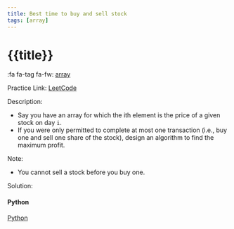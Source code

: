 ```yaml
---
title: Best time to buy and sell stock
tags: [array]
---
```


# {{title}}

:fa fa-tag fa-fw: [array]({{tagspath}}/array)

Practice Link: [LeetCode](https://leetcode.com/problems/best-time-to-buy-and-sell-stock/)

Description:

- Say you have an array for which the ith element is the price of a given stock on day `i`.
- If you were only permitted to complete at most one transaction (i.e., buy one and sell one share of the stock), design an algorithm to find the maximum profit.

Note:

- You cannot sell a stock before you buy one.

Solution:

<!-- tabs:start -->
#### **Python**

[Python](../pycode/array/best-time-to-buy-and-sell-stock.py ':include :type=code')
<!-- tabs:end -->
